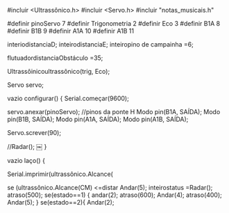 #incluir <Ultrassônico.h>
#incluir <Servo.h>
#incluir "notas_musicais.h"

#definir pinoServo 7
#definir Trigonometria 2
#definir Eco 3
#definir B1A 8 
#definir B1B 9
#definir A1A 10
#definir A1B 11

interiodistanciaD;
inteirodistanciaE;
inteiropino de campainha =6;

flutuadordistanciaObstáculo =35;

Ultrassôinicoultrassônico(trig, Eco);

Servo servo;

vazio configurar() {
Serial.começar(9600);

servo.anexar(pinoServo);
//pinos da ponte H
Modo pin(B1A, SAÍDA);
Modo pin(B1B, SAÍDA);
Modo pin(A1A, SAÍDA);
Modo pin(A1B, SAÍDA);

Servo.screver(90);

//Radar();
￼
}

vazio laço() {

Serial.imprimir(ultrassônico.Alcance(

se (ultrassônico.Alcance(CM) <=distar
Andar(5);
inteirostatus =Radar();
atraso(500);
se(estado==1) {
andar(2);
atraso(600);
Andar(4);
atraso(400);
Andar(5);
}
se(estado==2){
Andar(2);
